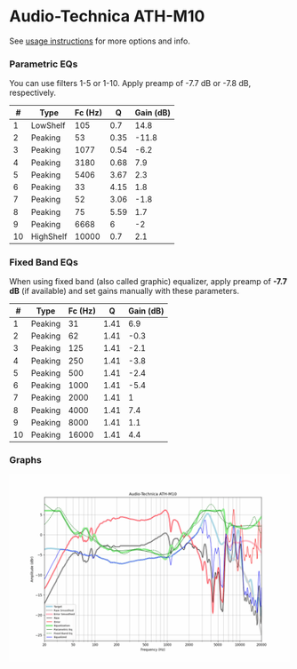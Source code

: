 # Audio-Technica ATH-M10
See [usage instructions](https://github.com/jaakkopasanen/AutoEq#usage) for more options and info.

### Parametric EQs
You can use filters 1-5 or 1-10. Apply preamp of -7.7 dB or -7.8 dB, respectively.

|   # | Type      |   Fc (Hz) |    Q |   Gain (dB) |
|-----|-----------|-----------|------|-------------|
|   1 | LowShelf  |       105 | 0.7  |        14.8 |
|   2 | Peaking   |        53 | 0.35 |       -11.8 |
|   3 | Peaking   |      1077 | 0.54 |        -6.2 |
|   4 | Peaking   |      3180 | 0.68 |         7.9 |
|   5 | Peaking   |      5406 | 3.67 |         2.3 |
|   6 | Peaking   |        33 | 4.15 |         1.8 |
|   7 | Peaking   |        52 | 3.06 |        -1.8 |
|   8 | Peaking   |        75 | 5.59 |         1.7 |
|   9 | Peaking   |      6668 | 6    |        -2   |
|  10 | HighShelf |     10000 | 0.7  |         2.1 |

### Fixed Band EQs
When using fixed band (also called graphic) equalizer, apply preamp of **-7.7 dB** (if available) and set gains manually with these parameters.

|   # | Type    |   Fc (Hz) |    Q |   Gain (dB) |
|-----|---------|-----------|------|-------------|
|   1 | Peaking |        31 | 1.41 |         6.9 |
|   2 | Peaking |        62 | 1.41 |        -0.3 |
|   3 | Peaking |       125 | 1.41 |        -2.1 |
|   4 | Peaking |       250 | 1.41 |        -3.8 |
|   5 | Peaking |       500 | 1.41 |        -2.4 |
|   6 | Peaking |      1000 | 1.41 |        -5.4 |
|   7 | Peaking |      2000 | 1.41 |         1   |
|   8 | Peaking |      4000 | 1.41 |         7.4 |
|   9 | Peaking |      8000 | 1.41 |         1.1 |
|  10 | Peaking |     16000 | 1.41 |         4.4 |

### Graphs
![](./Audio-Technica%20ATH-M10.png)
